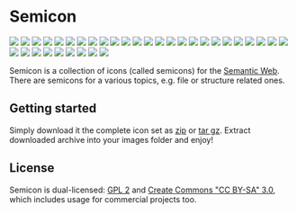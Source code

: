 # Semicon

![](https://raw.github.com/k00ni/semicon/master/png/all/graph_plant.png)
![](https://raw.github.com/k00ni/semicon/master/png/all/graph_strings.png)
![](https://raw.github.com/k00ni/semicon/master/png/all/graph_dots.png)
![](https://raw.github.com/k00ni/semicon/master/png/all/document.png)
![](https://raw.github.com/k00ni/semicon/master/png/all/document_pencil.png)
![](https://raw.github.com/k00ni/semicon/master/png/all/rdfxml_document.png)
![](https://raw.github.com/k00ni/semicon/master/png/all/n3_document.png)
![](https://raw.github.com/k00ni/semicon/master/png/all/turtle_document.png)
![](https://raw.github.com/k00ni/semicon/master/png/all/turtle_document2.png)
![](https://raw.github.com/k00ni/semicon/master/png/all/sparql.png)
![](https://raw.github.com/k00ni/semicon/master/png/all/sparql2.png)
![](https://raw.github.com/k00ni/semicon/master/png/all/triplestore.png)
![](https://raw.github.com/k00ni/semicon/master/png/all/triplestore2.png)
![](https://raw.github.com/k00ni/semicon/master/png/all/triplestore3.png)
![](https://raw.github.com/k00ni/semicon/master/png/all/person.png)
![](https://raw.github.com/k00ni/semicon/master/png/all/person2.png)
![](https://raw.github.com/k00ni/semicon/master/png/all/person3.png)
![](https://raw.github.com/k00ni/semicon/master/png/all/person4.png)
![](https://raw.github.com/k00ni/semicon/master/png/all/persons.png)
![](https://raw.github.com/k00ni/semicon/master/png/all/persons2.png)
![](https://raw.github.com/k00ni/semicon/master/png/all/organization.png)
![](https://raw.github.com/k00ni/semicon/master/png/all/organization2.png)
![](https://raw.github.com/k00ni/semicon/master/png/all/bio.png)
![](https://raw.github.com/k00ni/semicon/master/png/all/rdf.png)
![](https://raw.github.com/k00ni/semicon/master/png/all/owl.png)
![](https://raw.github.com/k00ni/semicon/master/png/all/cube.png)
![](https://raw.github.com/k00ni/semicon/master/png/all/dc.png)
![](https://raw.github.com/k00ni/semicon/master/png/all/doap.png)
![](https://raw.github.com/k00ni/semicon/master/png/all/foaf.png)
![](https://raw.github.com/k00ni/semicon/master/png/all/geo.png)
![](https://raw.github.com/k00ni/semicon/master/png/all/sioc.png)
![](https://raw.github.com/k00ni/semicon/master/png/all/skos.png)
![](https://raw.github.com/k00ni/semicon/master/png/all/void.png)
![](https://raw.github.com/k00ni/semicon/master/png/all/void.png)

Semicon is a collection of icons (called semicons) for the [Semantic Web](http://en.wikipedia.org/wiki/Semantic_Web).
There are semicons for a various topics, e.g. file or structure related ones.

## Getting started

Simply download it the complete icon set as [zip](https://github.com/k00ni/semicon/raw/master/downloads/semicon.zip) 
or [tar gz](https://github.com/k00ni/semicon/raw/master/downloads/semicon.tar.gz). 
Extract downloaded archive into your images folder and enjoy!

## License
Semicon is dual-licensed: [GPL 2](http://www.gnu.org/licenses/gpl-2.0.html) and 
[Create Commons "CC BY-SA" 3.0](http://creativecommons.org/licenses/by-sa/3.0/deed.en_US), 
which includes usage for commercial projects too.

